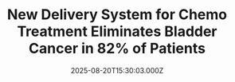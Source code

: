 ---
title: "New Delivery System for Chemo Treatment Eliminates Bladder Cancer in 82% of Patients"
date: 2025-08-20T15:30:03.000Z
category: Human Kindness
externalLink: "https://www.goodnewsnetwork.org/new-delivery-system-for-chemo-treatment-eliminates-bladder-cancer-in-82-of-patients/"
image: ""
excerpt: "Staggering results have been reported from a clinical trial of a new delivery method for chemotherapy drugs used to treat bladder cancer. Keck Medicine of USC reports that in the majority of cases the cancer disappeared after only three months of treatment, and almost half the patients were cancer-free a year later. The system is […] The post New Delivery…"
---